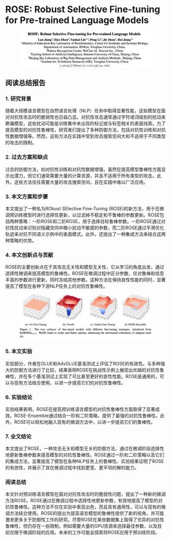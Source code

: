 # ROSE: Robust Selective Fine-tuning for Pre-trained Language Models

<figure><img src="../.gitbook/assets/image (2) (1) (1) (1) (1) (1) (1) (1).png" alt=""><figcaption></figcaption></figure>

## 阅读总结报告

### 1. 研究背景

随着大规模语言模型在自然语言处理（NLP）任务中取得显著性能，这些模型在面对对抗性攻击时的脆弱性也日益凸显。对抗性攻击通常通过字符或词级别的扰动来欺骗模型，这些扰动可能是训练集中未出现的标记或与标签相关的表面线索。为了提高模型的对抗性鲁棒性，研究者们提出了多种防御方法，包括对抗性训练和对抗性数据增强等。然而，这些方法在实践中受到攻击搜索空间大和不适用于不同类型的攻击的限制。

### 2. 过去方案和缺点

过去的防御方法，如对抗性训练和对抗性数据增强，虽然在提高模型鲁棒性方面显示出潜力，但它们通常需要大量的计算资源，并且不适用于所有类型的攻击。此外，这些方法往往需要大量的攻击搜索空间，且在实践中难以广泛应用。

### 3. 本文方案和步骤

本文提出了一种名为RObust SElective Fine-Tuning (ROSE)的新方法，用于在微调预训练模型时进行选择性更新，以过滤掉不稳定和不鲁棒的参数更新。ROSE包括两种策略：一阶ROSE和二阶ROSE，用于选择目标鲁棒参数。一阶ROSE通过对抗性扰动来识别对隐藏空间中微小扰动不敏感的参数，而二阶ROSE通过平滑优化轨迹来对抗不同语义示例中的表面模式。此外，还提出了一种集成方法来结合这两种策略的优势。

### 4. 本文创新点与贡献

ROSE的主要创新点在于其攻击无关性和模型无关性，它从学习的角度出发，通过选择性微调来提高模型的鲁棒性。ROSE在微调过程中区分参数，仅对鲁棒和信息丰富的参数进行更新，同时冻结其他参数。这种方法在保持良性性能的同时，显著提高了模型在各种下游NLP任务上的对抗性鲁棒性。

<figure><img src="../.gitbook/assets/image (1) (1) (1) (1) (1) (1) (1) (1) (1).png" alt=""><figcaption></figcaption></figure>

### 5. 本文实验

实验部分，作者在GLUE和AdvGLUE基准测试上评估了ROSE的有效性。与多种强大的防御方法进行了比较，结果表明ROSE在挑战性示例上展现出优越的对抗性鲁棒性，并在多个基准测试上实现了可比甚至更好的良性性能。ROSE是通用的，可以与现有方法结合使用，以进一步提高它们的对抗性鲁棒性。

### 6. 实验结论

实验结果表明，ROSE在提高预训练语言模型的对抗性鲁棒性方面取得了显著成效。ROSE-Ensemble通过结合一阶和二阶策略，提供了最强的对抗性鲁棒性。此外，ROSE可以轻松地融入现有的微调方法中，以进一步提高它们的鲁棒性。

### 7. 全文结论

本文提出了ROSE，一种攻击无关和模型无关的防御方法，通过在微调阶段选择性地更新鲁棒参数来提高模型的对抗性鲁棒性。ROSE通过一阶和二阶策略以及它们的集成方法，显著提高了模型在各种NLP任务上的鲁棒性。实验结果证明了ROSE的有效性，并展示了其在微调过程中找到更宽、更平坦的解的能力。

### 阅读总结

本文针对预训练语言模型在面对对抗性攻击时的脆弱性问题，提出了一种新的微调方法ROSE。ROSE通过在微调过程中选择性地更新参数，有效地提高了模型的对抗性鲁棒性。这种方法不仅在实验中表现出色，而且具有通用性，可以与现有的微调方法结合使用。ROSE的提出为提高语言模型的鲁棒性提供了新的视角，并可能激发更多关于防御性工作的研究。尽管ROSE在某些数据集上取得了优异的对抗性鲁棒性，但仍存在一些限制，例如需要大量的GPU资源来选择最佳参数，以及目前仅限于微调阶段的应用。未来的工作可能会探索将ROSE应用于预训练阶段。
